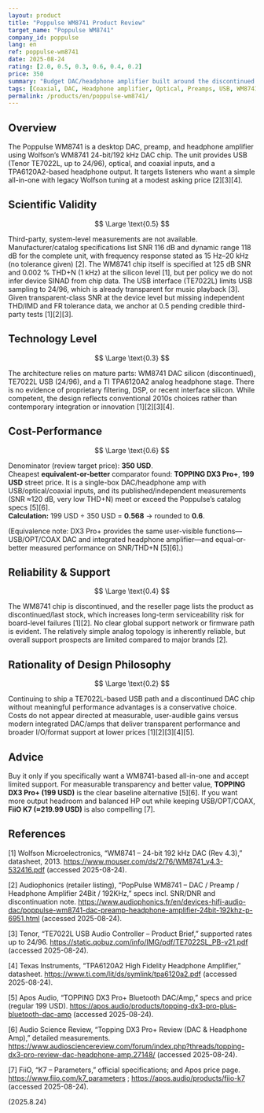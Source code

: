 ```yaml
---
layout: product
title: "Poppulse WM8741 Product Review"
target_name: "Poppulse WM8741"
company_id: poppulse
lang: en
ref: poppulse-wm8741
date: 2025-08-24
rating: [2.0, 0.5, 0.3, 0.6, 0.4, 0.2]
price: 350
summary: "Budget DAC/headphone amplifier built around the discontinued Wolfson WM8741; competent catalog specs but limited data and support versus modern all-in-ones"
tags: [Coaxial, DAC, Headphone amplifier, Optical, Preamps, USB, WM8741, Wolfson]
permalink: /products/en/poppulse-wm8741/
---
```

## Overview

The Poppulse WM8741 is a desktop DAC, preamp, and headphone amplifier using Wolfson’s WM8741 24-bit/192 kHz DAC chip. The unit provides USB (Tenor TE7022L, up to 24/96), optical, and coaxial inputs, and a TPA6120A2-based headphone output. It targets listeners who want a simple all-in-one with legacy Wolfson tuning at a modest asking price [2][3][4].

## Scientific Validity

$$ \Large \text{0.5} $$

Third-party, system-level measurements are not available. Manufacturer/catalog specifications list SNR 116 dB and dynamic range 118 dB for the complete unit, with frequency response stated as 15 Hz–20 kHz (no tolerance given) [2]. The WM8741 chip itself is specified at 125 dB SNR and 0.002 % THD+N (1 kHz) at the silicon level [1], but per policy we do not infer device SINAD from chip data. The USB interface (TE7022L) limits USB sampling to 24/96, which is already transparent for music playback [3]. Given transparent-class SNR at the device level but missing independent THD/IMD and FR tolerance data, we anchor at 0.5 pending credible third-party tests [1][2][3].

## Technology Level

$$ \Large \text{0.3} $$

The architecture relies on mature parts: WM8741 DAC silicon (discontinued), TE7022L USB (24/96), and a TI TPA6120A2 analog headphone stage. There is no evidence of proprietary filtering, DSP, or recent interface silicon. While competent, the design reflects conventional 2010s choices rather than contemporary integration or innovation [1][2][3][4].

## Cost-Performance

$$ \Large \text{0.6} $$

Denominator (review target price): **350 USD**.  
Cheapest **equivalent-or-better** comparator found: **TOPPING DX3 Pro+**, **199 USD** street price. It is a single-box DAC/headphone amp with USB/optical/coaxial inputs, and its published/independent measurements (SNR ≈120 dB, very low THD+N) meet or exceed the Poppulse’s catalog specs [5][6].  
**Calculation:** 199 USD ÷ 350 USD = **0.568** → rounded to **0.6**.

(Equivalence note: DX3 Pro+ provides the same user-visible functions—USB/OPT/COAX DAC and integrated headphone amplifier—and equal-or-better measured performance on SNR/THD+N [5][6].)

## Reliability & Support

$$ \Large \text{0.4} $$

The WM8741 chip is discontinued, and the reseller page lists the product as discontinued/last stock, which increases long-term serviceability risk for board-level failures [1][2]. No clear global support network or firmware path is evident. The relatively simple analog topology is inherently reliable, but overall support prospects are limited compared to major brands [2].

## Rationality of Design Philosophy

$$ \Large \text{0.2} $$

Continuing to ship a TE7022L-based USB path and a discontinued DAC chip without meaningful performance advantages is a conservative choice. Costs do not appear directed at measurable, user-audible gains versus modern integrated DAC/amps that deliver transparent performance and broader I/O/format support at lower prices [1][2][3][4][5].

## Advice

Buy it only if you specifically want a WM8741-based all-in-one and accept limited support. For measurable transparency and better value, **TOPPING DX3 Pro+ (199 USD)** is the clear baseline alternative [5][6]. If you want more output headroom and balanced HP out while keeping USB/OPT/COAX, **FiiO K7 (≈219.99 USD)** is also compelling [7].

## References

[1] Wolfson Microelectronics, “WM8741 – 24-bit 192 kHz DAC (Rev 4.3),” datasheet, 2013. https://www.mouser.com/ds/2/76/WM8741_v4.3-532416.pdf (accessed 2025-08-24).

[2] Audiophonics (retailer listing), “PopPulse WM8741 – DAC / Preamp / Headphone Amplifier 24Bit / 192KHz,” specs incl. SNR/DNR and discontinuation note. https://www.audiophonics.fr/en/devices-hifi-audio-dac/poppulse-wm8741-dac-preamp-headphone-amplifier-24bit-192khz-p-6951.html (accessed 2025-08-24).

[3] Tenor, “TE7022L USB Audio Controller – Product Brief,” supported rates up to 24/96. https://static.qobuz.com/info/IMG/pdf/TE7022SL_PB-v21.pdf (accessed 2025-08-24).

[4] Texas Instruments, “TPA6120A2 High Fidelity Headphone Amplifier,” datasheet. https://www.ti.com/lit/ds/symlink/tpa6120a2.pdf (accessed 2025-08-24).

[5] Apos Audio, “TOPPING DX3 Pro+ Bluetooth DAC/Amp,” specs and price (regular 199 USD). https://apos.audio/products/topping-dx3-pro-plus-bluetooth-dac-amp (accessed 2025-08-24).

[6] Audio Science Review, “Topping DX3 Pro+ Review (DAC & Headphone Amp),” detailed measurements. https://www.audiosciencereview.com/forum/index.php?threads/topping-dx3-pro-review-dac-headphone-amp.27148/ (accessed 2025-08-24).

[7] FiiO, “K7 – Parameters,” official specifications; and Apos price page. https://www.fiio.com/k7_parameters ; https://apos.audio/products/fiio-k7 (accessed 2025-08-24).

(2025.8.24)

